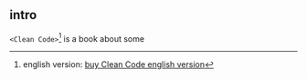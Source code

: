 # <Clean Code>
## intro
`<Clean Code>`[^1] is a book about some 

[^1]: english version: [buy Clean Code english version](https://www.bing.com/search?q=Clean%20Code&pc=0P122&ptag=C999N1994A8144C18463&form=PCF128&conlogo=CT3210127)
  

